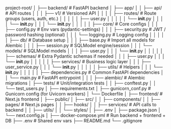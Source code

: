 project-root/
│
├── backend/ # FastAPI backend
│ ├── app/
│ │ ├── api/ # API routes
│ │ │ ├── v1/ # Versioned API
│ │ │ │ ├── routes/ # Route groups (users, auth, etc.)
│ │ │ │ │ ├── user.py
│ │ │ │ │ └── **init**.py
│ │ │ │ └── **init**.py
│ │ │ └── **init**.py
│ │ │
│ │ ├── core/ # Core configs
│ │ │ ├── config.py # Env vars (pydantic-settings)
│ │ │ ├── security.py # JWT / password hashing (optional)
│ │ │ └── logging.py # Logging config
│ │ │
│ │ ├── db/ # Database setup
│ │ │ ├── base.py # Import all models for Alembic
│ │ │ ├── session.py # SQLModel engine/session
│ │ │ └── models/ # SQLModel models
│ │ │ ├── user.py
│ │ │ └── **init**.py
│ │ │
│ │ ├── schemas/ # Extra Pydantic schemas if needed
│ │ │ ├── user.py
│ │ │ └── **init**.py
│ │ │
│ │ ├── services/ # Business logic layer
│ │ │ ├── user_service.py
│ │ │ └── **init**.py
│ │ │
│ │ ├── utils/ # Helpers
│ │ │ └── **init**.py
│ │ │
│ │ ├── dependencies.py # Common FastAPI dependencies
│ │ └── main.py # FastAPI entrypoint
│ │
│ ├── alembic/ # Alembic migrations
│ ├── tests/ # Unit/integration tests
│ │ ├── conftest.py
│ │ └── test_users.py
│ ├── requirements.txt
│ ├── gunicorn_conf.py # Gunicorn config (for Uvicorn workers)
│ └── Dockerfile
│
├── frontend/ # Next.js frontend
│ ├── public/
│ ├── src/
│ │ ├── components/
│ │ ├── pages/ # Next.js pages
│ │ ├── hooks/
│ │ ├── services/ # API calls to backend
│ │ ├── utils/
│ │ └── styles/
│ ├── .env
│ ├── package.json
│ └── next.config.js
│
├── docker-compose.yml # Run backend + frontend + DB
├── .env # Shared env vars
├── README.md
└── .gitignore
